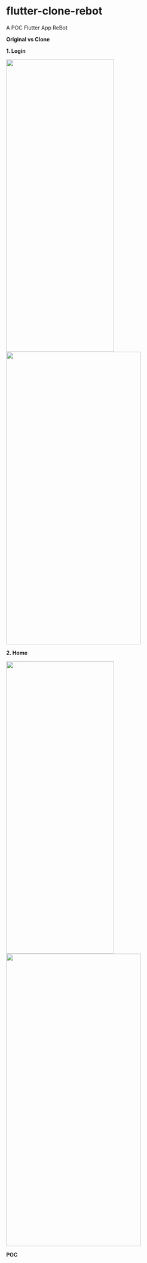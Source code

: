 # flutter-clone-rebot
A POC Flutter App ReBot

**Original vs Clone**

 **1. Login**
 
<img src="https://raw.githubusercontent.com/viniciusmo/flutter-clone-rebot/master/assets/original_login.png" width="288" height="780">
<img src="https://raw.githubusercontent.com/viniciusmo/flutter-clone-rebot/master/assets/clone_login.png" width="360" height="780">


 **2. Home**
 
<img src="https://raw.githubusercontent.com/viniciusmo/flutter-clone-rebot/master/assets/original_home.png" width="288" height="780">
<img src="https://raw.githubusercontent.com/viniciusmo/flutter-clone-rebot/master/assets/clone_home.png" width="360" height="780">

**POC**

